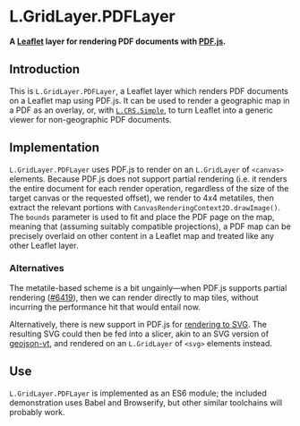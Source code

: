 L.GridLayer.PDFLayer
====================

**A [Leaflet](http://leafletjs.com/) layer for rendering PDF documents with [PDF.js](https://mozilla.github.io/pdf.js/).**

Introduction
------------

This is `L.GridLayer.PDFLayer`, a Leaflet layer which renders PDF documents on a Leaflet map using PDF.js.  It can be used to render a geographic map in a PDF as an overlay, or, with [`L.CRS.Simple`](http://leafletjs.com/examples/crs-simple/crs-simple.html), to turn Leaflet into a generic viewer for non-geographic PDF documents.

Implementation
--------------

`L.GridLayer.PDFLayer` uses PDF.js to render on an `L.GridLayer` of `<canvas>` elements.  Because PDF.js does not support partial rendering (i.e. it renders the entire document for each render operation, regardless of the size of the target canvas or the requested offset), we render to 4x4 metatiles, then extract the relevant portions with `CanvasRenderingContext2D.drawImage()`.  The `bounds` parameter is used to fit and place the PDF page on the map, meaning that (assuming suitably compatible projections), a PDF map can be precisely overlaid on other content in a Leaflet map and treated like any other Leaflet layer.

### Alternatives

The metatile-based scheme is a bit ungainly—when PDF.js supports partial rendering ([#6419](https://github.com/mozilla/pdf.js/issues/6419)), then we can render directly to map tiles, without incurring the performance hit that would entail now.

Alternatively, there is new support in PDF.js for [rendering to SVG](https://github.com/mozilla/pdf.js/tree/master/examples/svgviewer).  The resulting SVG could then be fed into a slicer, akin to an SVG version of [geojson-vt](https://github.com/mapbox/geojson-vt), and rendered on an `L.GridLayer` of `<svg>` elements instead.

Use
---

`L.GridLayer.PDFLayer` is implemented as an ES6 module; the included demonstration uses Babel and Browserify, but other similar toolchains will probably work.
